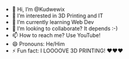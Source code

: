 - 👋 Hi, I’m @Kudwewix
- 👀 I’m interested in 3D Printing and IT
- 🌱 I’m currently learning Web Dev
- 💞️ I’m looking to collaborate? It depends :-)
- 📫 How to reach me? Use YouTube!
- 😄 Pronouns: He/Him
- ⚡ Fun fact: I LOOOOVE 3D PRINTING! ❤️❤️❤️

<!---
Kudwewix/Kudwewix is a ✨ special ✨ repository because its `README.md` (this file) appears on your GitHub profile.
You can click the Preview link to take a look at your changes.
--->

